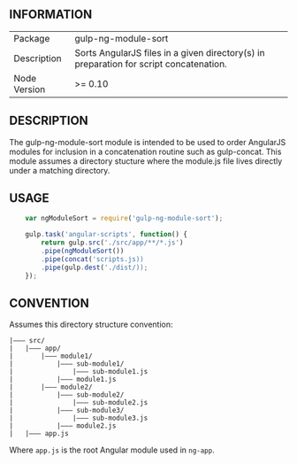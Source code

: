 INFORMATION
-------------------
<table>
<tr>
<td>Package</td><td>gulp-ng-module-sort</td>
</tr>
<tr>
<td>Description</td>
<td>Sorts AngularJS files in a given directory(s) in preparation for script concatenation.</td>
</tr>
<tr>
<td>Node Version</td>
<td>>= 0.10</td>
</tr>
</table>

DESCRIPTION
-------------------
The gulp-ng-module-sort module is intended to be used to order AngularJS modules for inclusion in a concatenation routine such as gulp-concat. This module assumes a directory stucture where the module.js file lives directly under a matching directory.

USAGE
------------------
```js
	var ngModuleSort = require('gulp-ng-module-sort');

	gulp.task('angular-scripts', function() {
		return gulp.src('./src/app/**/*.js')
		.pipe(ngModuleSort())
		.pipe(concat('scripts.js))
		.pipe(gulp.dest('./dist/));
	});

```

CONVENTION
-------------------

Assumes this directory structure convention:

```
|——— src/
|   |——— app/
|       |——— module1/
|           |——— sub-module1/
|               |——— sub-module1.js
|           |——— module1.js
|       |——— module2/
|           |——— sub-module2/
|               |——— sub-module2.js
|           |——— sub-module3/
|               |——— sub-module3.js
|           |——— module2.js
|   |——— app.js
```

Where `app.js` is the root Angular module used in `ng-app`.